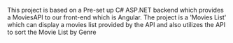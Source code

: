This project is based on a Pre-set up C# ASP.NET backend which provides a MoviesAPI to our front-end which is Angular.  The project is a 'Movies List' which can display a movies list provided by the API and also utilizes the API to sort the Movie List by Genre
